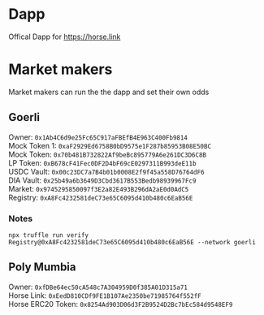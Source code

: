 # Dapp

Offical Dapp for https://horse.link

# Market makers

Market makers can run the the dapp and set their own odds

## Goerli

Owner: `0x1Ab4C6d9e25Fc65C917aFBEfB4E963C400Fb9814`  
Mock Token 1: `0xaF2929Ed6758B0bD9575e1F287b85953B08E50BC`  
Mock Token: `0x70b481B732822Af9beBc895779A6e261DC3D6C8B`  
LP Token: `0xB678cF41Fec0DF2D4bF69cE0297311B993deE11b`  
USDC Vault: `0x00c23DC7a7B4b01b0008E2f9f45a558D76764dF6`  
DIA Vault: `0x25b49a6b3649D3Cbd3617B553Bedb98939967Fc9`  
Market: `0x9745295850097f3E2a82E493B296dA2aE0d0AdC5`  
Registry: `0xA8Fc4232581deC73e65C6095d410b480c6EaB56E`

### Notes

`npx truffle run verify Registry@0xA8Fc4232581deC73e65C6095d410b480c6EaB56E --network goerli`

## Poly Mumbia

Owner: `0xfDBe64ec50cA548c7A304959D0f385A01D315a71`  
Horse Link: `0xEedD810CDf9FE1B107Ae2350be71985764f552fF`  
Horse ERC20 Token: `0x8254Ad903D06d3F2B9524D2Bc7bEc584d9548EF9`
